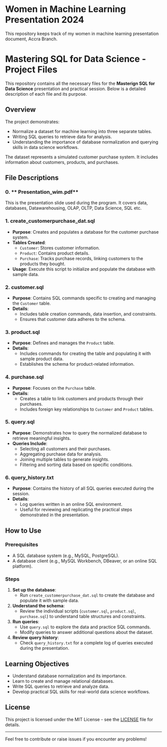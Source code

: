 # Women in Machine Learning  Presentation 2024 
This repository keeps track of my women in machine learning presentation document, Accra Branch.


# Mastering SQL for Data Science - Project Files 

This repository contains all the necessary files for the **Masterign SQL for Data Science** presentation and practical session. 
Below is a detailed description of each file and its purpose.

## Overview
The project demonstrates:
- Normalize a dataset for machine learning into three separate tables.
- Writing SQL queries to retrieve data for analysis.
- Understanding the importance of database normalization and querying skills in data science workflows.

The dataset represents a simulated customer purchase system. It includes information about customers, products, and purchases.

## File Descriptions

### 0. ** Presentation_wim.pdf** 

This is the presentation slide used during the program. It covers data, databases, 
Datawarehousing, OLAP, OLTP, Data Science, SQL etc.

### 1. **create_customerpurchase_dat.sql**
- **Purpose**: Creates and populates a database for the customer purchase system.
- **Tables Created**:
  - `Customer`: Stores customer information.
  - `Product`: Contains product details.
  - `Purchase`: Tracks purchase records, linking customers to the products they bought.
- **Usage**: Execute this script to initialize and populate the database with sample data.

### 2. **customer.sql**
- **Purpose**: Contains SQL commands specific to creating and managing the `Customer` table.
- **Details**:
  - Includes table creation commands, data insertion, and constraints.
  - Ensures that customer data adheres to the schema.

### 3. **product.sql**
- **Purpose**: Defines and manages the `Product` table.
- **Details**:
  - Includes commands for creating the table and populating it with sample product data.
  - Establishes the schema for product-related information.

### 4. **purchase.sql**
- **Purpose**: Focuses on the `Purchase` table.
- **Details**:
  - Creates a table to link customers and products through their purchases.
  - Includes foreign key relationships to `Customer` and `Product` tables.

### 5. **query.sql**
- **Purpose**: Demonstrates how to query the normalized database to retrieve meaningful insights.
- **Queries Include**:
  - Selecting all customers and their purchases.
  - Aggregating purchase data for analysis.
  - Joining multiple tables to generate insights.
  - Filtering and sorting data based on specific conditions.

### 6. **query_history.txt**
- **Purpose**: Contains the history of all SQL queries executed during the session.
- **Details**:
  - Log queries written in an online SQL environment.
  - Useful for reviewing and replicating the practical steps demonstrated in the presentation.

## How to Use

### Prerequisites
- A SQL database system (e.g., MySQL, PostgreSQL).
- A database client (e.g., MySQL Workbench, DBeaver, or an online SQL platform).

### Steps

1. **Set up the database**:
   - Run `create_customerpurchase_dat.sql` to create the database and populate it with sample data.
2. **Understand the schema**:
   - Review the individual scripts (`customer.sql`, `product.sql`, `purchase.sql`) to understand table structures and constraints.
3. **Run queries**:
   - Use `query.sql` to explore the data and practice SQL commands.
   - Modify queries to answer additional questions about the dataset.
4. **Review query history**:
   - Check `query_history.txt` for a complete log of queries executed during the presentation.

## Learning Objectives
- Understand database normalization and its importance.
- Learn to create and manage relational databases.
- Write SQL queries to retrieve and analyze data.
- Develop practical SQL skills for real-world data science workflows.

## License
This project is licensed under the MIT License - see the [LICENSE](LICENSE) file for details.

---
Feel free to contribute or raise issues if you encounter any problems!
```





